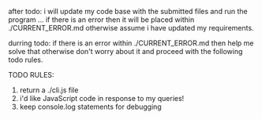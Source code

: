 after todo: i will update my code base with the submitted files and run
the program ... if there is an error then it will be placed within ./CURRENT_ERROR.md
otherwise assume i have updated my requirements.

durring todo: if there is an error within ./CURRENT_ERROR.md then help me solve that
otherwise don't worry about it and proceed with the following todo rules.

TODO RULES:
 1) return a ./cli.js file
 2) i'd like JavaScript code in response to my queries!
 3) keep console.log statements for debugging